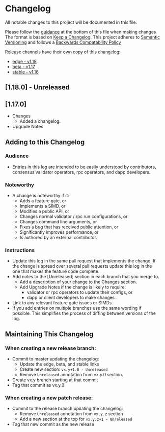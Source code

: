# Changelog
All notable changes to this project will be documented in this file.

Please follow the [guidance](#adding-to-this-changelog) at the bottom of this file when making changes
The format is based on [Keep a Changelog](https://keepachangelog.com/en/1.0.0/).
This project adheres to [Semantic Versioning](https://semver.org/spec/v2.0.0.html)
and follows a [Backwards Compatability Policy](https://docs.solana.com/developing/backwards-compatibility)

Release channels have their own copy of this changelog:
* [edge - v1.18](#edge-channel)
* [beta - v1.17](https://github.com/solana-labs/solana/blob/v1.17/CHANGELOG.md)
* [stable - v1.16](https://github.com/solana-labs/solana/blob/v1.16/CHANGELOG.md)

<a name="edge-channel"></a>
## [1.18.0] - Unreleased

## [1.17.0]
* Changes
  * Added a changelog.
* Upgrade Notes

## Adding to this Changelog
### Audience
* Entries in this log are intended to be easily understood by contributors,
consensus validator operators, rpc operators, and dapp developers.

### Noteworthy
* A change is noteworthy if it:
  * Adds a feature gate, or
  * Implements a SIMD, or
  * Modifies a public API, or
  * Changes normal validator / rpc run configurations, or
  * Changes command line arguments, or
  * Fixes a bug that has received public attention, or
  * Significantly improves performance, or
  * Is authored by an external contributor.

### Instructions
* Update this log in the same pull request that implements the change. If the
change is spread over several pull requests update this log in the one that
makes the feature code complete.
* Add notes to the [Unreleased] section in each branch that you merge to.
  * Add a description of your change to the Changes section.
  * Add Upgrade Notes if the change is likely to require:
    * validator or rpc operators to update their configs, or
    * dapp or client developers to make changes.
* Link to any relevant feature gate issues or SIMDs.
* If you add entries on multiple branches use the same wording if possible.
This simplifies the process of diffing between versions of the log.

## Maintaining This Changelog
### When creating a new release branch:
* Commit to master updating the changelog:
  * Update the edge, beta, and stable links
  * Create new section: `vx.y+1.0 - Unreleased`
  * Remove `Unreleased` annotation from vx.y.0 section.
* Create vx.y branch starting at that commit
* Tag that commit as vx.y.0

### When creating a new patch release:
* Commit to the release branch updating the changelog:
  * Remove `Unreleased` annotation from `vx.y.z` section
  * Add a new section at the top for `vx.y.z+1 - Unreleased`
* Tag that new commit as the new release
